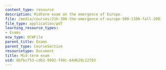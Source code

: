 ```yaml
---
content_type: resource
description: Midterm exam on the emergence of Europe.
file: /media/courses/21h-306-the-emergence-of-europe-500-1300-fall-2003/8bfbc753cdb19992f40c64d628c22f03_midtermemergence.pdf
file_type: application/pdf
learning_resource_types:
- Exams
ocw_type: OCWFile
parent_title: Exams
parent_type: CourseSection
resourcetype: Document
title: Mid-term exam
uid: 8bfbc753-cdb1-9992-f40c-64d628c22f03
---
```

